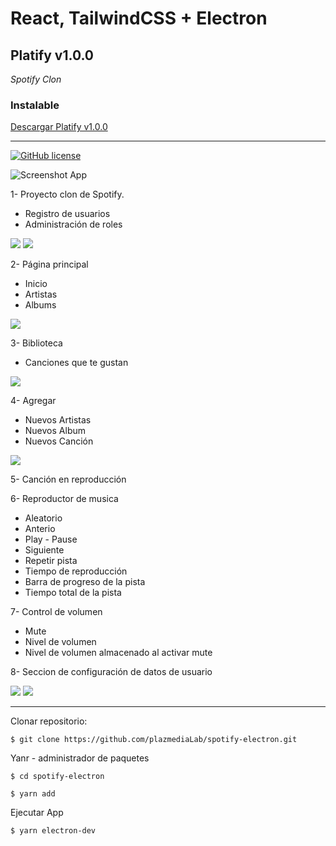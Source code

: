 ﻿# **React, TailwindCSS + Electron**

## **Platify v1.0.0**

_Spotify Clon_

### Instalable

[Descargar Platify v1.0.0](https://www.mediafire.com/file/zhjkflz47w9u5i6/platify_Setup_1.0.0.exe/file)

---

[![GitHub license](https://img.shields.io/badge/license-MIT-blue.svg)](https://github.com/plazmediaLab)

![Screenshot App](https://firebasestorage.googleapis.com/v0/b/platify-electron-28b95.appspot.com/o/screenshots%2Fscreen-1.jpg?alt=media&token=6b539124-53fe-4e17-8b9a-0017e7a810b0)

1- Proyecto clon de Spotify.

- Registro de usuarios
- Administración de roles

![](https://firebasestorage.googleapis.com/v0/b/platify-electron-28b95.appspot.com/o/screenshots%2Fscreen-2.jpg?alt=media&token=f7e459b3-c7d8-4624-8db6-275a6c94befe)
![](https://firebasestorage.googleapis.com/v0/b/platify-electron-28b95.appspot.com/o/screenshots%2Fscreen-3.jpg?alt=media&token=d027575d-6a90-4892-b2c9-864ccc7dc8c8)

2- Página principal

- Inicio
- Artistas
- Albums

![](https://firebasestorage.googleapis.com/v0/b/platify-electron-28b95.appspot.com/o/screenshots%2Fscreen-4.jpg?alt=media&token=dcc2d41a-c69f-4259-96c5-16c45b66c559)

3- Biblioteca

- Canciones que te gustan

![](https://firebasestorage.googleapis.com/v0/b/platify-electron-28b95.appspot.com/o/screenshots%2Fscreen-7.jpg?alt=media&token=9e4e572a-bc04-4a8a-9046-3c1600daf39e)

4- Agregar

- Nuevos Artistas
- Nuevos Album
- Nuevos Canción

![](https://firebasestorage.googleapis.com/v0/b/platify-electron-28b95.appspot.com/o/screenshots%2Fscreen-8.jpg?alt=media&token=20cb7d7e-999f-41e8-868b-fec4c3e39256)

5- Canción en reproducción

6- Reproductor de musica

- Aleatorio
- Anterio
- Play - Pause
- Siguiente
- Repetir pista
- Tiempo de reproducción
- Barra de progreso de la pista
- Tiempo total de la pista

7- Control de volumen

- Mute
- Nivel de volumen
- Nivel de volumen almacenado al activar mute

8- Seccion de configuración de datos de usuario

![](https://firebasestorage.googleapis.com/v0/b/platify-electron-28b95.appspot.com/o/screenshots%2Fscreen-5.jpg?alt=media&token=7435bdb9-1e7f-4d57-af5d-57246043fa0b)
![](https://firebasestorage.googleapis.com/v0/b/platify-electron-28b95.appspot.com/o/screenshots%2Fscreen-6.jpg?alt=media&token=bb889db5-54b0-49bd-b168-bf7ac4cc6a13)

---

Clonar repositorio:

```
$ git clone https://github.com/plazmediaLab/spotify-electron.git
```

Yanr - administrador de paquetes

```
$ cd spotify-electron

$ yarn add
```

Ejecutar App

```
$ yarn electron-dev
```
